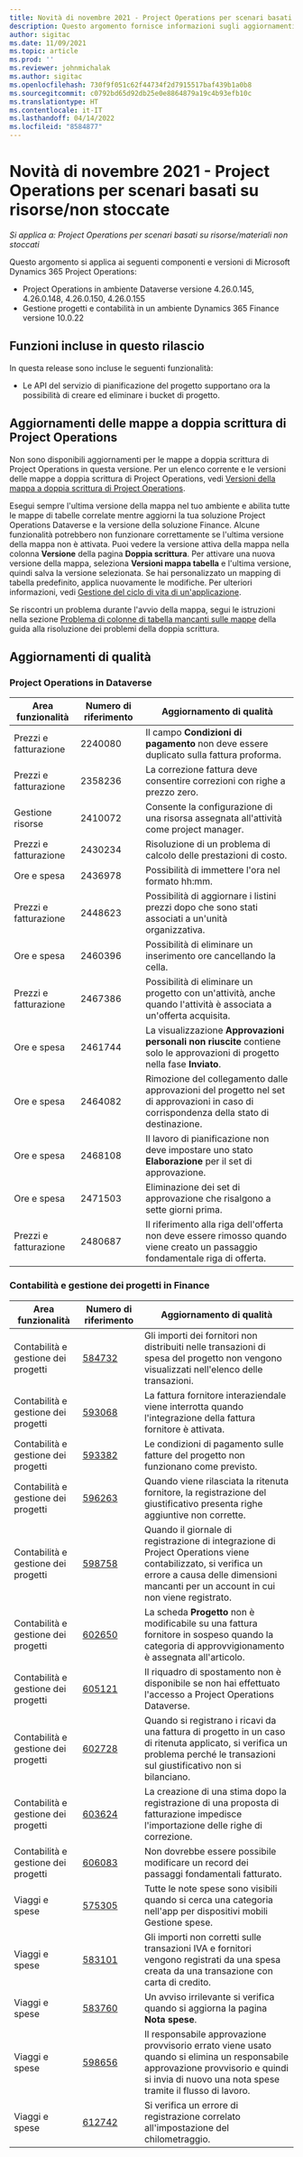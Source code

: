 ```yaml
---
title: Novità di novembre 2021 - Project Operations per scenari basati su risorse/non stoccate
description: Questo argomento fornisce informazioni sugli aggiornamenti di qualità disponibili nella versione di novembre 2021 di Project Operations per scenari basati su risorse/non stoccate.
author: sigitac
ms.date: 11/09/2021
ms.topic: article
ms.prod: ''
ms.reviewer: johnmichalak
ms.author: sigitac
ms.openlocfilehash: 730f9f051c62f44734f2d7915517baf439b1a0b8
ms.sourcegitcommit: c0792bd65d92db25e0e8864879a19c4b93efb10c
ms.translationtype: HT
ms.contentlocale: it-IT
ms.lasthandoff: 04/14/2022
ms.locfileid: "8584877"
---
```

# <a name="whats-new-november-2021---project-operations-for-resourcenon-stocked-based-scenarios"></a>Novità di novembre 2021 - Project Operations per scenari basati su risorse/non stoccate

*Si applica a: Project Operations per scenari basati su risorse/materiali non stoccati*

Questo argomento si applica ai seguenti componenti e versioni di Microsoft Dynamics 365 Project Operations:

- Project Operations in ambiente Dataverse versione 4.26.0.145, 4.26.0.148, 4.26.0.150, 4.26.0.155
- Gestione progetti e contabilità in un ambiente Dynamics 365 Finance versione 10.0.22

## <a name="features-included-in-this-release"></a>Funzioni incluse in questo rilascio

In questa release sono incluse le seguenti funzionalità:

- Le API del servizio di pianificazione del progetto supportano ora la possibilità di creare ed eliminare i bucket di progetto.

## <a name="project-operations-dual-write-maps-updates"></a>Aggiornamenti delle mappe a doppia scrittura di Project Operations

Non sono disponibili aggiornamenti per le mappe a doppia scrittura di Project Operations in questa versione. Per un elenco corrente e le versioni delle mappe a doppia scrittura di Project Operations, vedi [Versioni della mappa a doppia scrittura di Project Operations](/dynamics365/project-operations/environment/resource-dual-write-maps).

Esegui sempre l'ultima versione della mappa nel tuo ambiente e abilita tutte le mappe di tabelle correlate mentre aggiorni la tua soluzione Project Operations Dataverse e la versione della soluzione Finance. Alcune funzionalità potrebbero non funzionare correttamente se l'ultima versione della mappa non è attivata. Puoi vedere la versione attiva della mappa nella colonna **Versione** della pagina **Doppia scrittura**. Per attivare una nuova versione della mappa, seleziona **Versioni mappa tabella** e l'ultima versione, quindi salva la versione selezionata. Se hai personalizzato un mapping di tabella predefinito, applica nuovamente le modifiche. Per ulteriori informazioni, vedi [Gestione del ciclo di vita di un'applicazione](/dynamics365/fin-ops-core/dev-itpro/data-entities/dual-write/app-lifecycle-management).

Se riscontri un problema durante l'avvio della mappa, segui le istruzioni nella sezione [Problema di colonne di tabella mancanti sulle mappe](/dynamics365/fin-ops-core/dev-itpro/data-entities/dual-write/dual-write-troubleshooting-finops-upgrades#missing-table-columns-issue-on-maps) della guida alla risoluzione dei problemi della doppia scrittura.

## <a name="quality-updates"></a>Aggiornamenti di qualità

### <a name="project-operations-in-dataverse"></a>Project Operations in Dataverse

| Area funzionalità | Numero di riferimento | Aggiornamento di qualità |
| --- | --- | --- |
| Prezzi e fatturazione | 2240080 | Il campo **Condizioni di pagamento** non deve essere duplicato sulla fattura proforma. |
| Prezzi e fatturazione | 2358236 | La correzione fattura deve consentire correzioni con righe a prezzo zero. |
| Gestione risorse | 2410072 | Consente la configurazione di una risorsa assegnata all'attività come project manager. |
| Prezzi e fatturazione | 2430234 | Risoluzione di un problema di calcolo delle prestazioni di costo. |
| Ore e spesa | 2436978 | Possibilità di immettere l'ora nel formato hh:mm. |
| Prezzi e fatturazione | 2448623 | Possibilità di aggiornare i listini prezzi dopo che sono stati associati a un'unità organizzativa. |
| Ore e spesa | 2460396 | Possibilità di eliminare un inserimento ore cancellando la cella. |
| Prezzi e fatturazione | 2467386 | Possibilità di eliminare un progetto con un'attività, anche quando l'attività è associata a un'offerta acquisita. |
| Ore e spesa | 2461744 | La visualizzazione **Approvazioni personali non riuscite** contiene solo le approvazioni di progetto nella fase **Inviato**. |
| Ore e spesa | 2464082 | Rimozione del collegamento dalle approvazioni del progetto nel set di approvazioni in caso di corrispondenza della stato di destinazione. |
| Ore e spesa | 2468108 | Il lavoro di pianificazione non deve impostare uno stato **Elaborazione** per il set di approvazione. |
| Ore e spesa | 2471503 | Eliminazione dei set di approvazione che risalgono a sette giorni prima. |
| Prezzi e fatturazione | 2480687 | Il riferimento alla riga dell'offerta non deve essere rimosso quando viene creato un passaggio fondamentale riga di offerta. |

### <a name="project-management-and-accounting-in-finance"></a>Contabilità e gestione dei progetti in Finance

| Area funzionalità | Numero di riferimento | Aggiornamento di qualità |
| --- | --- | --- |
| Contabilità e gestione dei progetti | [584732](https://fix.lcs.dynamics.com/Issue/Details/?bugId=584732) | Gli importi dei fornitori non distribuiti nelle transazioni di spesa del progetto non vengono visualizzati nell'elenco delle transazioni. |
| Contabilità e gestione dei progetti | [593068](https://fix.lcs.dynamics.com/Issue/Details/?bugId=593068) | La fattura fornitore interaziendale viene interrotta quando l'integrazione della fattura fornitore è attivata. |
| Contabilità e gestione dei progetti | [593382](https://fix.lcs.dynamics.com/Issue/Details/?bugId=593382) | Le condizioni di pagamento sulle fatture del progetto non funzionano come previsto. |
| Contabilità e gestione dei progetti | [596263](https://fix.lcs.dynamics.com/Issue/Details/?bugId=596263) | Quando viene rilasciata la ritenuta fornitore, la registrazione del giustificativo presenta righe aggiuntive non corrette. |
| Contabilità e gestione dei progetti | [598758](https://fix.lcs.dynamics.com/Issue/Details/?bugId=598758) | Quando il giornale di registrazione di integrazione di Project Operations viene contabilizzato, si verifica un errore a causa delle dimensioni mancanti per un account in cui non viene registrato. |
| Contabilità e gestione dei progetti | [602650](https://fix.lcs.dynamics.com/Issue/Details/?bugId=602650) | La scheda **Progetto** non è modificabile su una fattura fornitore in sospeso quando la categoria di approvvigionamento è assegnata all'articolo. |
| Contabilità e gestione dei progetti | [605121](https://fix.lcs.dynamics.com/Issue/Details/?bugId=605121) | Il riquadro di spostamento non è disponibile se non hai effettuato l'accesso a Project Operations Dataverse. |
| Contabilità e gestione dei progetti | [602728](https://fix.lcs.dynamics.com/Issue/Details/?bugId=602728) | Quando si registrano i ricavi da una fattura di progetto in un caso di ritenuta applicato, si verifica un problema perché le transazioni sul giustificativo non si bilanciano. |
| Contabilità e gestione dei progetti | [603624](https://fix.lcs.dynamics.com/Issue/Details/?bugId=603624) | La creazione di una stima dopo la registrazione di una proposta di fatturazione impedisce l'importazione delle righe di correzione. |
| Contabilità e gestione dei progetti | [606083](https://fix.lcs.dynamics.com/Issue/Details/?bugId=606083) | Non dovrebbe essere possibile modificare un record dei passaggi fondamentali fatturato. |
| Viaggi e spese | [575305](https://fix.lcs.dynamics.com/Issue/Details/?bugId=575305) | Tutte le note spese sono visibili quando si cerca una categoria nell'app per dispositivi mobili Gestione spese. |
| Viaggi e spese | [583101](https://fix.lcs.dynamics.com/Issue/Details/?bugId=583101) | Gli importi non corretti sulle transazioni IVA e fornitori vengono registrati da una spesa creata da una transazione con carta di credito. |
| Viaggi e spese | [583760](https://fix.lcs.dynamics.com/Issue/Details/?bugId=583760) | Un avviso irrilevante si verifica quando si aggiorna la pagina **Nota spese**. |
| Viaggi e spese | [598656](https://fix.lcs.dynamics.com/Issue/Details/?bugId=598656) | Il responsabile approvazione provvisorio errato viene usato quando si elimina un responsabile approvazione provvisorio e quindi si invia di nuovo una nota spese tramite il flusso di lavoro. |
| Viaggi e spese | [612742](https://fix.lcs.dynamics.com/Issue/Details/?bugId=612742) | Si verifica un errore di registrazione correlato all'impostazione del chilometraggio. |
